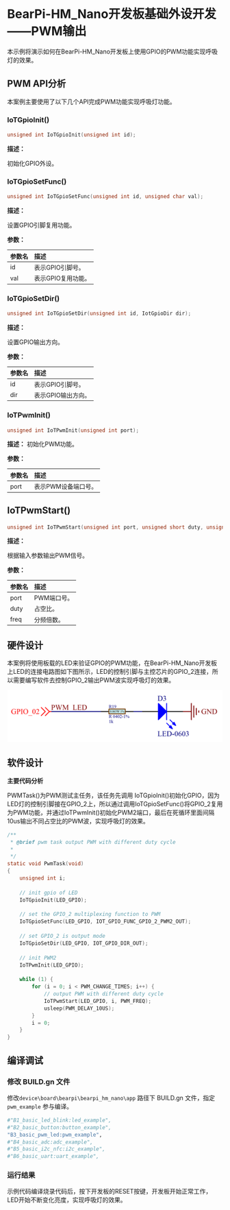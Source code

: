 # BearPi-HM_Nano开发板基础外设开发——PWM输出
本示例将演示如何在BearPi-HM_Nano开发板上使用GPIO的PWM功能实现呼吸灯的效果。


## PWM API分析
本案例主要使用了以下几个API完成PWM功能实现呼吸灯功能。
### IoTGpioInit()
```c
unsigned int IoTGpioInit(unsigned int id);
```
 **描述：**

初始化GPIO外设。
### IoTGpioSetFunc()
```c
unsigned int IoTGpioSetFunc(unsigned int id, unsigned char val);
```
**描述：**

设置GPIO引脚复用功能。

**参数：**

|参数名|描述|
|:--|:------| 
| id | 表示GPIO引脚号。  |
| val | 表示GPIO复用功能。 |

### IoTGpioSetDir()
```c
unsigned int IoTGpioSetDir(unsigned int id, IotGpioDir dir);
```
**描述：**

设置GPIO输出方向。

**参数：**

|参数名|描述|
|:--|:------| 
| id | 表示GPIO引脚号。  |
| dir | 表示GPIO输出方向。  |


### IoTPwmInit()
```c
unsigned int IoTPwmInit(unsigned int port);
```
**描述：**
初始化PWM功能。

**参数：**

|参数名|描述|
|:--|:------| 
| port | 表示PWM设备端口号。  |



## IoTPwmStart()
```c
unsigned int IoTPwmStart(unsigned int port, unsigned short duty, unsigned int freq);
```
**描述：**

根据输入参数输出PWM信号。

**参数：**

|参数名|描述|
|:--|:------| 
| port | PWM端口号。  |
| duty| 占空比。  |
| freq| 分频倍数。  |


## 硬件设计
本案例将使用板载的LED来验证GPIO的PWM功能，在BearPi-HM_Nano开发板上LED的连接电路图如下图所示，LED的控制引脚与主控芯片的GPIO_2连接，所以需要编写软件去控制GPIO_2输出PWM波实现呼吸灯的效果。

![](../../docs/figures/B3_basic_pwm_led/LED灯电路.png "LED灯电路")

## 软件设计

**主要代码分析**

PWMTask()为PWM测试主任务，该任务先调用 IoTGpioInit()初始化GPIO，因为LED灯的控制引脚接在GPIO_2上，所以通过调用IoTGpioSetFunc()将GPIO_2复用为PWM功能，并通过IoTPwmInit()初始化PWM2端口，最后在死循环里面间隔10us输出不同占空比的PWM波，实现呼吸灯的效果。
```c
/**
 * @brief pwm task output PWM with different duty cycle
 * 
 */
static void PwmTask(void)
{
    unsigned int i;

    // init gpio of LED
    IoTGpioInit(LED_GPIO);

    // set the GPIO_2 multiplexing function to PWM
    IoTGpioSetFunc(LED_GPIO, IOT_GPIO_FUNC_GPIO_2_PWM2_OUT);

    // set GPIO_2 is output mode
    IoTGpioSetDir(LED_GPIO, IOT_GPIO_DIR_OUT);

    // init PWM2
    IoTPwmInit(LED_GPIO);

    while (1) {
        for (i = 0; i < PWM_CHANGE_TIMES; i++) {
            // output PWM with different duty cycle
            IoTPwmStart(LED_GPIO, i, PWM_FREQ);
            usleep(PWM_DELAY_10US);
        }
        i = 0;
    }
}
```

## 编译调试

### 修改 BUILD.gn 文件


修改`device\board\bearpi\bearpi_hm_nano\app` 路径下 BUILD.gn 文件，指定 `pwm_example` 参与编译。

```r
#"B1_basic_led_blink:led_example",
#"B2_basic_button:button_example",
"B3_basic_pwm_led:pwm_example",
#"B4_basic_adc:adc_example",
#"B5_basic_i2c_nfc:i2c_example",
#"B6_basic_uart:uart_example",
```     


### 运行结果

示例代码编译烧录代码后，按下开发板的RESET按键，开发板开始正常工作，LED开始不断变化亮度，实现呼吸灯的效果。

